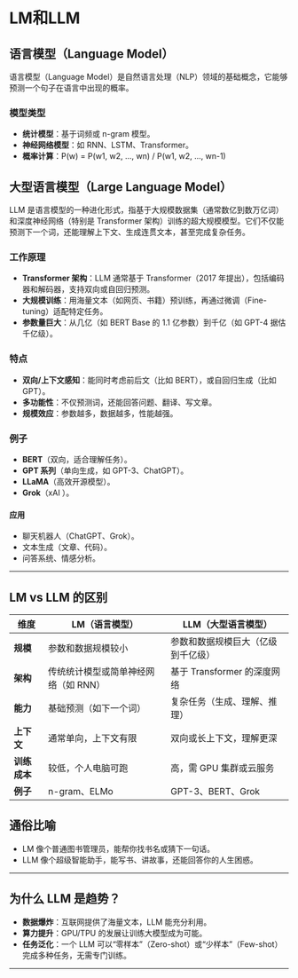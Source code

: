 # LM和LLM

## 语言模型（Language Model）

语言模型（Language Model）是自然语言处理（NLP）领域的基础概念，它能够预测一个句子在语言中出现的概率。

### 模型类型

- **统计模型**：基于词频或 n-gram 模型。
- **神经网络模型**：如 RNN、LSTM、Transformer。
- **概率计算**：P(w) = P(w1, w2, ..., wn) / P(w1, w2, ..., wn-1)


## 大型语言模型（Large Language Model）

LLM 是语言模型的一种进化形式，指基于大规模数据集（通常数亿到数万亿词）和深度神经网络（特别是 Transformer 架构）训练的超大规模模型。它们不仅能预测下一个词，还能理解上下文、生成连贯文本，甚至完成复杂任务。

### **工作原理**

- **Transformer 架构**：LLM 通常基于 Transformer（2017 年提出），包括编码器和解码器，支持双向或自回归预测。
- **大规模训练**：用海量文本（如网页、书籍）预训练，再通过微调（Fine-tuning）适配特定任务。
- **参数量巨大**：从几亿（如 BERT Base 的 1.1 亿参数）到千亿（如 GPT-4 据估千亿级）。

### **特点**

- **双向/上下文感知**：能同时考虑前后文（比如 BERT），或自回归生成（比如 GPT）。
- **多功能性**：不仅预测词，还能回答问题、翻译、写文章。
- **规模效应**：参数越多，数据越多，性能越强。

### **例子**

- **BERT**（双向，适合理解任务）。
- **GPT 系列**（单向生成，如 GPT-3、ChatGPT）。
- **LLaMA**（高效开源模型）。
- **Grok**（xAI ）。

#### **应用**

- 聊天机器人（ChatGPT、Grok）。
- 文本生成（文章、代码）。
- 问答系统、情感分析。

---

## **LM vs LLM 的区别**

| **维度**         | **LM（语言模型）**                     | **LLM（大型语言模型）**             |
|-------------------|---------------------------------------|-------------------------------------|
| **规模**         | 参数和数据规模较小                   | 参数和数据规模巨大（亿级到千亿级） |
| **架构**         | 传统统计模型或简单神经网络（如 RNN） | 基于 Transformer 的深度网络        |
| **能力**         | 基础预测（如下一个词）               | 复杂任务（生成、理解、推理）       |
| **上下文**       | 通常单向，上下文有限                 | 双向或长上下文，理解更深           |
| **训练成本**     | 较低，个人电脑可跑                   | 高，需 GPU 集群或云服务            |
| **例子**         | n-gram、ELMo                        | GPT-3、BERT、Grok                 |

## **通俗比喻**

- LM 像个普通图书管理员，能帮你找书名或猜下一句话。
- LLM 像个超级智能助手，能写书、讲故事，还能回答你的人生困惑。

---

## **为什么 LLM 是趋势？**

- **数据爆炸**：互联网提供了海量文本，LLM 能充分利用。
- **算力提升**：GPU/TPU 的发展让训练大模型成为可能。
- **任务泛化**：一个 LLM 可以“零样本”（Zero-shot）或“少样本”（Few-shot）完成多种任务，无需专门训练。

---

